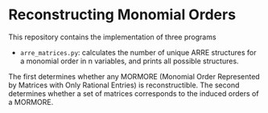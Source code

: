 # Reconstructing Monomial Orders

This repository contains the implementation of three programs
- ``arre_matrices.py``: calculates the number of unique ARRE structures for a monomial order in n variables, and prints all possible structures. 


The first determines whether any MORMORE (Monomial Order Represented by Matrices with Only Rational Entries) is reconstructible. The second determines whether a set of matrices corresponds to the induced orders of a MORMORE. 

